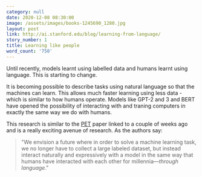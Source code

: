 ```yaml
---
category: null
date: 2020-12-08 08:30:00
image: /assets/images/books-1245690_1280.jpg
layout: post
link: http://ai.stanford.edu/blog/learning-from-language/
story_number: 1
title: Learning like people
word_count: '750'
---
```


Until recently, models learnt using labelled data and humans learnt using language. This is starting to change.

It is becoming possible to describe tasks using natural language so that the machines can learn. This allows much faster learning using less data - which is similar to how humans operate. Models like GPT-2 and 3 and BERT have opened the possibility of interacting with and traning computers in exactly the same way we do with humans. 

This research is similar to the [PET](https://github.com/timoschick/pet) paper linked to a couple of weeks ago and is a really exciting avenue of research. As the authors say:

> "We envision a future where in order to solve a machine learning task, we no longer have to collect a large labeled dataset, but instead interact naturally and expressively with a model in the same way that humans have interacted with each other for millennia—*through language*."